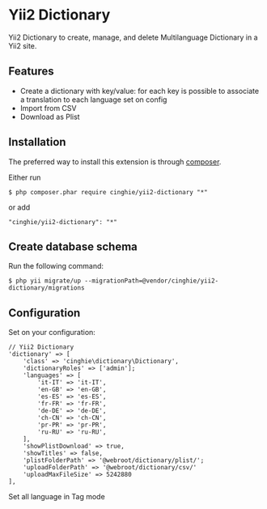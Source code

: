 # Yii2 Dictionary
Yii2 Dictionary to create, manage, and delete Multilanguage Dictionary in a Yii2 site.

Features
-----------------

 - Create a dictionary with key/value: for each key is possible to associate a translation to each language set on config
 - Import from CSV
 - Download as Plist

Installation
-----------------

The preferred way to install this extension is through [composer](http://getcomposer.org/download/).

Either run

```
$ php composer.phar require cinghie/yii2-dictionary "*"
```

or add

```
"cinghie/yii2-dictionary": "*"
```

Create database schema
-----------------

Run the following command:

```
$ php yii migrate/up --migrationPath=@vendor/cinghie/yii2-dictionary/migrations
```

Configuration
-----------------

Set on your configuration:

```
// Yii2 Dictionary
'dictionary' => [
	'class' => 'cinghie\dictionary\Dictionary',
	'dictionaryRoles' => ['admin'];
	'languages' => [
		'it-IT' => 'it-IT',
		'en-GB' => 'en-GB',
		'es-ES' => 'es-ES',
		'fr-FR' => 'fr-FR',
		'de-DE' => 'de-DE',
		'ch-CN' => 'ch-CN',
		'pr-PR' => 'pr-PR',
		'ru-RU' => 'ru-RU',
	],
	'showPlistDownload' => true,
	'showTitles' => false,
	'plistFolderPath' => '@webroot/dictionary/plist/';
	'uploadFolderPath' => '@webroot/dictionary/csv/'
	'uploadMaxFileSize' => 5242880
],
```

Set all language in Tag mode